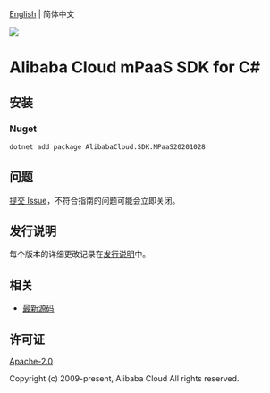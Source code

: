 [English](README.md) | 简体中文

![](https://aliyunsdk-pages.alicdn.com/icons/AlibabaCloud.svg)

# Alibaba Cloud mPaaS SDK for C#

## 安装

### Nuget

```bash
dotnet add package AlibabaCloud.SDK.MPaaS20201028
```

## 问题

[提交 Issue](https://github.com/aliyun/alibabacloud-csharp-sdk/issues/new)，不符合指南的问题可能会立即关闭。

## 发行说明

每个版本的详细更改记录在[发行说明](./ChangeLog.md)中。

## 相关

* [最新源码](https://github.com/aliyun/alibabacloud-csharp-sdk/)

## 许可证

[Apache-2.0](http://www.apache.org/licenses/LICENSE-2.0)

Copyright (c) 2009-present, Alibaba Cloud All rights reserved.
